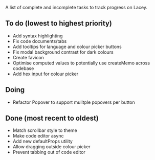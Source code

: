 A list of complete and incomplete tasks to track progress on Lacey.

## To do (lowest to highest priority)

- Add syntax highlighting
- Fix code documents/tabs
- Add tooltips for language and colour picker buttons
- Fix modal background contrast for dark colours
- Create favicon
- Optimise computed values to potentially use createMemo across codebase
- Add hex input for colour picker

## Doing

- Refactor Popover to support mulitple popovers per button

## Done (most recent to oldest)

- Match scrollbar style to theme
- Make code editor async
- Add new defaultProps utility
- Allow dragging outside colour picker
- Prevent tabbing out of code editor
